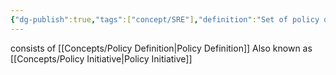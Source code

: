 ```yaml
---
{"dg-publish":true,"tags":["concept/SRE"],"definition":"Set of policy defitions","creation_date":"2024-05-02 14:59","permalink":"/concepts/policy-set/","dgPassFrontmatter":true}
---
```


consists of [[Concepts/Policy Definition\|Policy Definition]]
Also known as [[Concepts/Policy Initiative\|Policy Initiative]]